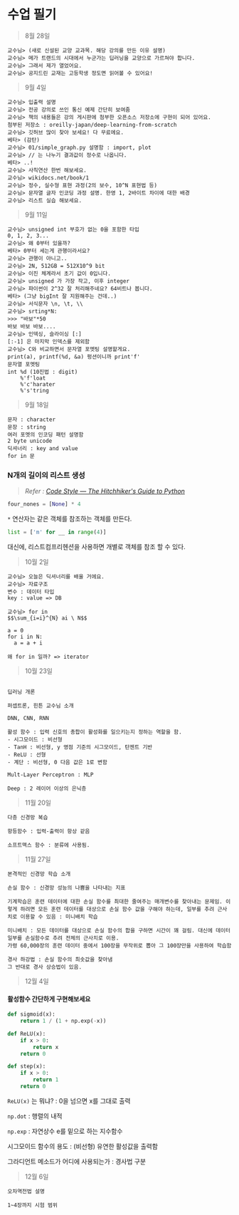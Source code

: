 # 수업 필기

> 8월 28일

```
교수님> (새로 신설된 교양 교과목. 해당 강의를 만든 이유 설명)
교수님> 메가 트랜드의 시대에서 누군가는 딥러닝을 교양으로 가르쳐야 합니다.
교수님> 그래서 제가 열었어요.
교수님> 공지드린 교재는 고등학생 정도면 읽어볼 수 있어요!
```

> 9월 4일

```
교수님> 입출력 설명
교수님> 전공 강의로 쓰인 통신 예제 간단히 보여줌
교수님> 책의 내용들은 강의 게시판에 첨부한 오픈소스 저장소에 구현이 되어 있어요.
첨부된 저장소 : oreilly-japan/deep-learning-from-scratch
교수님> 깃허브 많이 찾아 보세요! 다 무료에요.
베타> (감탄)
교수님> 01/simple_graph.py 설명함 : import, plot
교수님> // 는 나누기 결과값이 정수로 나옵니다.
베타> ..!
교수님> 사칙연산 한번 해보세요.
교수님> wikidocs.net/book/1
교수님> 정수, 실수형 표현 과정(2의 보수, 10^N 표현법 등)
교수님> 문자열 글자 인코딩 과정 설명. 한영 1, 2바이트 차이에 대한 배경
교수님> 리스트 실습 해보세요.
```

> 9월 11일

```
교수님> unsigned int 부호가 없는 0을 포함한 타입
0, 1, 2, 3...
교수님> 왜 0부터 있을까?
베타> 0부터 세는게 관행이라서요?
교수님> 관행이 아니고..
교수님> 2N, 512GB = 512X10^9 bit
교수님> 이진 체계라서 초기 값이 0입니다.
교수님> unsigned 가 가장 작고, 이후 integer
교수님> 파이썬이 2^32 잘 처리해주네요? 64비트나 봅니다.
베타> (그냥 bigInt 잘 지원해주는 건데..)
교수님> 서식문자 \n, \t, \\
교수님> srting*N:
>>> "바보"*50
바보 바보 바보....
교수님> 인덱싱, 슬라이싱 [:]
[:-1] 은 마지막 인덱스를 제외함
교수님> C와 비교하면서 문자열 포멧팅 설명할게요.
print(a), printf(%d, &a) 펑션이니까 print'f'
문자열 포멧팅
int %d (10진법 : digit)
    %'f'loat
    %'c'harater
    %'s'tring
```

> 9월 18일

```
문자 : character
문장 : string
여러 포멧의 인코딩 패턴 설명함
2 byte unicode
딕셔너리 : key and value
for in 문
```

### N개의 길이의 리스트 생성

> _Refer : [Code Style — The Hitchhiker's Guide to Python](https://docs.python-guide.org/writing/style/#create-a-length-n-list-of-lists)_

```python
four_nones = [None] * 4
```

`*` 연산자는 같은 객체를 참조하는 객체를 만든다.

```python
list = ['m' for __ in range(4)]
```

대신에, 리스트컴프리헨션을 사용하면 개별로 객체를 참조 할 수 있다.

> 10월 2일

```
교수님> 오늘은 딕셔너리를 배울 거에요.
교수님> 자료구조
변수 : 데이터 타입
key : value => DB

교수님> for in
$$\sum_{i=i}^{N} ai \ N$$

a = 0
for i in N:
  a = a + i

왜 for in 일까? => iterator
```

> 10월 23일

```

딥러닝 개론

퍼셉트론, 힌튼 교수님 소개

DNN, CNN, RNN

활성 함수 : 입력 신호의 총합이 활성화를 일으키는지 정하는 역할을 함.
- 시그모이드 : 비선형
- TanH : 비선형, y 영점 기준의 시그모이드, 탄젠트 기반
- ReLU : 선형
- 계단 : 비선형, 0 다음 값은 1로 변함

Mult-Layer Perceptron : MLP

Deep : 2 레이어 이상의 은닉층
```



> 11월 20일

```
다층 신경망 복습

항등함수 : 입력-출력이 항상 같음

소프트맥스 함수 : 분류에 사용됨. 
```

> 11월 27일

```
본격적인 신경망 학습 소개

손실 함수 : 신경망 성능의 나쁨을 나타내는 지표

기계학습은 훈련 데이터에 대한 손실 함수를 최대한 줄여주는 매개변수를 찾아내는 문제임. 이렇게 하려면 모든 훈련 데이터를 대상으로 손실 함수 값을 구해야 하는데, 일부를 추려 근사치로 이용할 수 있음 : 미니배치 학습

미니배치 : 모든 데이터를 대상으로 손실 함수의 합을 구하면 시간이 꽤 걸림. 대신에 데이터 일부를 손실함수로 추려 전체의 근사치로 이용.
가령 60,000장의 훈련 데이터 중에서 100장을 무작위로 뽑아 그 100장만을 사용하여 학습함

경사 하강법 : 손실 함수의 최솟값을 찾아냄
그 반대로 경사 상승법이 있음.
```

> 12월 4일

#### 활성함수 간단하게 구현해보세요

```python
def sigmoid(x):
    return 1 / (1 + np.exp(-x))

def ReLU(x):
    if x > 0:
        return x
    return 0

def step(x):
    if x > 0:
        return 1
    return 0
```

`ReLU(x)` 는 뭐냐? : 0을 넘으면 x를 그대로 출력

`np.dot` : 행렬의 내적

`np.exp` : 자연상수 e를 밑으로 하는 지수함수

시그모이드 함수의 용도 : (비선형) 유연한 활성값을 출력함

그라디언트 메소드가 어디에 사용되는가 : 경사법 구분

> 12월 6일

```
오차역전법 설명

1~4장까지 시험 범위
```

